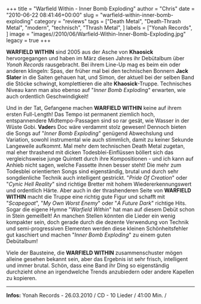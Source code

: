+++
title = "Warfield Within - Inner Bomb Exploding"
author = "Chris"
date = "2010-06-22 08:41:46+00:00"
slug = "warfield-within-inner-bomb-exploding"
category = "reviews"
tags = ["Death Metal", "Death-Thrash Metal", "modern", "technisch", "Thrash Metal", ]
labels = ["Yonah Records", ]
image = "images//2010/06/Warfield-Within-Inner-Bomb-Exploding.jpg"
legacy = true
+++

**WARFIELD WITHIN** sind 2005 aus der Asche von **Khaosick** hervorgegangen und haben im März diesen Jahres ihr Debütalbum über _Yonah Records_ rausgebracht. Bei ihrem Line-Up mag es beim ein oder anderen klingeln: Spas, der früher mal bei den technischen Bonnern **Jack Slater** in die Saiten gehauen hat, und Simon, der aktuell bei der selben Band die Stöcke schwingt, komplettieren die alte **Khaosick**-Truppe. Technisches Niveau kann man also ebenso auf "_Inner Bomb Exploding_" erwarten, wie auch ordentlich Geschwindigkeit!

Und in der Tat, Gefangene machen **WARFIELD WITHIN** keine auf ihrem ersten Full-Length! Das Tempo ist permanent ziemlich hoch, entspannendere Midtempo-Passagen sind so rar gesät, wie Wasser in der Wüste Gobi. **Vader**s Doc wäre verdammt stolz gewesen! Dennoch bieten die Songs auf "_Inner Bomb Exploding_" genügend Abwechslung und Variation, sowohl instrumental wie auch stimmlich, damit zu keiner Sekunde Langeweile aufkommt. Mal mehr dem technischen Death Metal zugetan, mal eher thrashend mit dicken Todesblei-Einflüssen böllert sich das vergleichsweise junge Quintett durch ihre Kompositionen - und ich kann auf Anhieb nicht sagen, welche Fassette ihnen besser steht!
Die mehr zum Todesblei orientierten Songs sind eigenständig, brutal und durch sehr songdienliche Technik auch intelligent gestrickt. "_Pride Of Creation_" oder "_Cynic Hell Reality_" sind richtige Bretter mit hohem Wiedererkennungswert und ordentlich Härte.
Aber auch in der thrashenderen Seite von **WARFIELD WITHIN** macht die Truppe eine richtig gute Figur und schafft mit "_Scapegoat_", "_My Own Worst Enemy_" oder "_A Future Dark_" richtige Hits. Sogar die eigene Hymne "_Warfield Within_" hat man auf diesem Debüt schon in Stein gemeißelt!
An manchen Stellen könnten die Lieder ein wenig kompakter sein, doch gerade durch die dezente Verwendung von Technik und semi-progressiven Elementen werden diese kleinen Schönheitsfehler gut kaschiert und machen "_Inner Bomb Exploding_" zu einem guten Debütalbum!

Viele der Bausteine, die **WARFIELD WITHIN** zusammenschuster mögen alleine gesehen bekannt sein, aber das Ergebnis ist sehr frisch, intelligent und immer brutal. Schön, dass eine Band ihr Ding so eigenständig durchzieht ohne an irgendwelche Trends anzubiedern oder andere Kapellen zu kopieren.





---
**Infos:**
Yonah Records - 26.03.2010 / 
CD - 10 Lieder / 41:00 Min. / 
